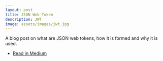 ```yaml
---
layout: post
title: JSON Web Token
description: JWT
image: assets/images/jwt.jpg
---
```


A blog post on what are JSON web tokens, how it is formed and why it is used.

<ul class="actions small">
  <li><a href="https://medium.com/devnetwork/json-web-tokens-63b66c83232" class="button special fit icon fa-book">Read in Medium</a></li>
</ul>
